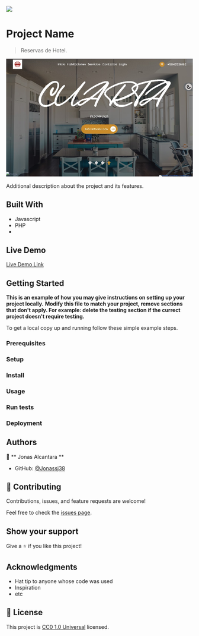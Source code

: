 ![](https://img.shields.io/badge/Uneweb-blue)

# Project Name

> Reservas de Hotel.

![screenshot](Captura%20de%20pantalla%202024-05-31%20115659.jpg)

Additional description about the project and its features.

## Built With

- Javascript
- PHP
- 

## Live Demo

[Live Demo Link](https://hotel-jonass.000webhostapp.com/)


## Getting Started

**This is an example of how you may give instructions on setting up your project locally.**
**Modify this file to match your project, remove sections that don't apply. For example: delete the testing section if the currect project doesn't require testing.**


To get a local copy up and running follow these simple example steps.

### Prerequisites

### Setup

### Install

### Usage

### Run tests

### Deployment



## Authors

👤 ** Jonas Alcantara **

- GitHub: [@Jonassj38](https://github.com/@Jonassj38)



## 🤝 Contributing

Contributions, issues, and feature requests are welcome!

Feel free to check the [issues page](https://github.com/Jonassj38/Reservas-de-Hotel/issues).

## Show your support

Give a ⭐️ if you like this project!

## Acknowledgments

- Hat tip to anyone whose code was used
- Inspiration
- etc

## 📝 License

This project is [CC0 1.0 Universal](LICENSE) licensed.